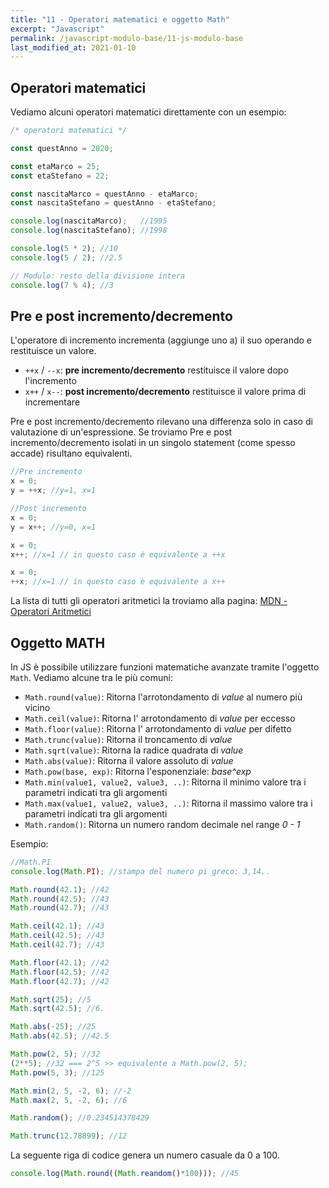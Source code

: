 ```yaml
---
title: "11 - Operatori matematici e oggetto Math"
excerpt: "Javascript"
permalink: /javascript-modulo-base/11-js-modulo-base
last_modified_at: 2021-01-10
---
```



## Operatori matematici

Vediamo alcuni operatori matematici direttamente con un esempio:

```js
/* operatori matematici */

const questAnno = 2020;

const etaMarco = 25;
const etaStefano = 22;

const nascitaMarco = questAnno - etaMarco;  
const nascitaStefano = questAnno - etaStefano; 

console.log(nascitaMarco);   //1995
console.log(nascitaStefano); //1998

console.log(5 * 2); //10
console.log(5 / 2); //2.5

// Modulo: resto della divisione intera
console.log(7 % 4); //3
```

## Pre e post incremento/decremento

L'operatore di incremento incrementa (aggiunge uno a) il suo operando e restituisce un valore.

- `++x` / `--x`: **pre incremento/decremento** restituisce il valore dopo l'incremento
- `x++` / `x--`: **post incremento/decremento** restituisce il valore prima di incrementare

Pre e post incremento/decremento rilevano una differenza solo in caso di valutazione di un'espressione.
Se troviamo Pre e post incremento/decremento isolati in un singolo statement (come spesso accade) risultano equivalenti.

```js
//Pre incremento
x = 0;
y = ++x; //y=1, x=1

//Post incremento
x = 0;
y = x++; //y=0, x=1

x = 0;
x++; //x=1 // in questo caso è equivalente a ++x

x = 0;
++x; //x=1 // in questo caso è equivalente a x++
```

La lista di tutti gli operatori aritmetici la troviamo alla pagina: [MDN - Operatori Aritmetici](https://developer.mozilla.org/it/docs/Web/JavaScript/Reference/Operators/Operatori_Aritmetici)

## Oggetto MATH

In JS è possibile utilizzare funzioni matematiche avanzate tramite l'oggetto `Math`. Vediamo alcune tra le più comuni:

- `Math.round(value)`: Ritorna l'arrotondamento di *value* al numero più vicino
- `Math.ceil(value)`: Ritorna l' arrotondamento di *value* per eccesso
- `Math.floor(value)`: Ritorna l' arrotondamento di *value* per difetto
- `Math.trunc(value)`: Ritorna il troncamento di *value*
- `Math.sqrt(value)`: Ritorna la radice quadrata di *value*
- `Math.abs(value)`: Ritorna il valore assoluto di *value*
- `Math.pow(base, exp)`: Ritorna l'esponenziale: *base^exp*
- `Math.min(value1, value2, value3, ..)`: Ritorna il minimo valore tra i parametri indicati tra gli argomenti
- `Math.max(value1, value2, value3, ..)`: Ritorna il massimo valore tra i parametri indicati tra gli argomenti
- `Math.random()`: Ritorna un numero random decimale nel range *0 - 1*

Esempio:
```js
//Math.PI
console.log(Math.PI); //stampa del numero pi greco: 3,14..

Math.round(42.1); //42
Math.round(42.5); //43
Math.round(42.7); //43

Math.ceil(42.1); //43
Math.ceil(42.5); //43
Math.ceil(42.7); //43

Math.floor(42.1); //42
Math.floor(42.5); //42
Math.floor(42.7); //42

Math.sqrt(25); //5
Math.sqrt(42.5); //6.

Math.abs(-25); //25
Math.abs(42.5); //42.5

Math.pow(2, 5); //32
(2**5); //32 === 2^5 >> equivalente a Math.pow(2, 5); 
Math.pow(5, 3); //125

Math.min(2, 5, -2, 6); //-2
Math.max(2, 5, -2, 6); //6

Math.random(); //0.234514378429

Math.trunc(12.78899); //12
```

La seguente riga di codice genera un numero casuale da 0 a 100.

```js
console.log(Math.round((Math.reandom()*100))); //45
```



 

  
